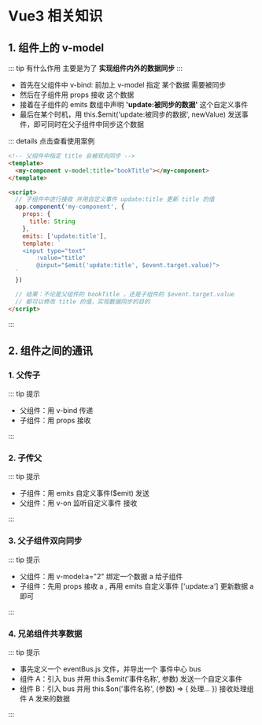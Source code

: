 # Vue3 相关知识

## 1. 组件上的 v-model

::: tip 有什么作用
主要是为了 **实现组件内外的数据同步**
:::

- 首先在父组件中 v-bind: 前加上 v-model 指定 某个数据 需要被同步
- 然后在子组件用 props 接收 这个数据
- 接着在子组件的 emits 数组中声明 **'update:被同步的数据'** 这个自定义事件
- 最后在某个时机，用 this.$emit('update:被同步的数据', newValue) 发送事件，即可同时在父子组件中同步这个数据

::: details 点击查看使用案例

```html
<!-- 父组件中指定 title 会被双向同步 -->
<template>
  <my-component v-model:title="bookTitle"></my-component>
</template>

<script>
  // 子组件中进行接收 并用自定义事件 update:title 更新 title 的值
  app.component('my-component', {
    props: {
      title: String
    },
    emits: ['update:title'],
    template: `
    <input type="text"
        :value="title"
        @input="$emit('update:title', $event.target.value)">
  `
  })

  // 结果：不论是父组件的 bookTitle ，还是子组件的 $event.target.value
  // 都可以修改 title 的值，实现数据同步的目的
</script>
```

:::

## 2. 组件之间的通讯

### 1. 父传子

::: tip 提示

- 父组件：用 v-bind 传递
- 子组件：用 props 接收

:::

### 2. 子传父

::: tip 提示

- 子组件：用 emits 自定义事件($emit) 发送
- 父组件：用 v-on 监听自定义事件 接收

:::

### 3. 父子组件双向同步

::: tip 提示

- 父组件：用 v-model:a="2" 绑定一个数据 a 给子组件
- 子组件：先用 props 接收 a , 再用 emits 自定义事件 ['update:a'] 更新数据 a 即可

:::

### 4. 兄弟组件共享数据

::: tip 提示

- 事先定义一个 eventBus.js 文件，并导出一个 事件中心 bus
- 组件 A：引入 bus 并用 this.$emit('事件名称', 参数) 发送一个自定义事件
- 组件 B：引入 bus 并用 this.$on('事件名称', (参数) => { 处理... }) 接收处理组件 A 发来的数据

:::
